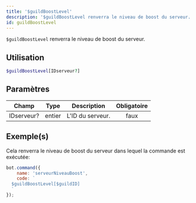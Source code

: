 ```yaml
---
title: '$guildBoostLevel'
description: '$guildBoostLevel renverra le niveau de boost du serveur.'
id: guildBoostLevel
---
```


`$guildBoostLevel` renverra le niveau de boost du serveur.

## Utilisation

```php
$guildBoostLevel[IDserveur?]
```

## Paramètres

| Champ      | Type   | Description      | Obligatoire |
| ---------- | ------ | ---------------- |:-----------:|
| IDserveur? | entier | L'ID du serveur. |    faux     |

## Exemple(s)

Cela renverra le niveau de boost du serveur dans lequel la commande est exécutée:

```javascript
bot.command({
    name: 'serveurNiveauBoost',
    code: `
  $guildBoostLevel[$guildID]
  `
});
```
